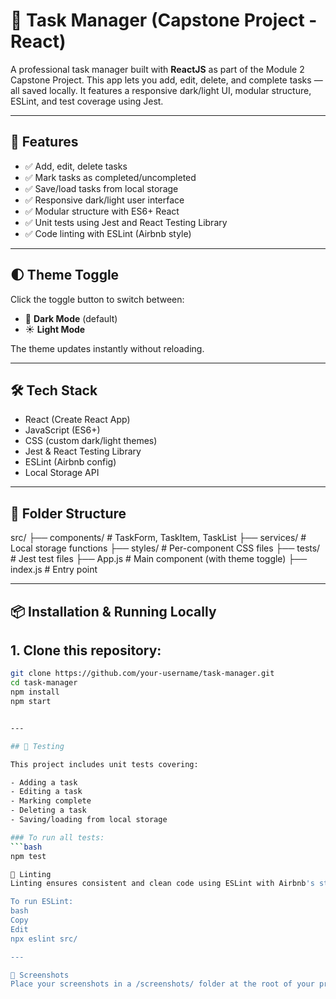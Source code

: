 # 📝 Task Manager (Capstone Project - React)

A professional task manager built with **ReactJS** as part of the Module 2 Capstone Project. This app lets you add, edit, delete, and complete tasks — all saved locally. It features a responsive dark/light UI, modular structure, ESLint, and test coverage using Jest.

---

## 🚀 Features

- ✅ Add, edit, delete tasks
- ✅ Mark tasks as completed/uncompleted
- ✅ Save/load tasks from local storage
- ✅ Responsive dark/light user interface
- ✅ Modular structure with ES6+ React
- ✅ Unit tests using Jest and React Testing Library
- ✅ Code linting with ESLint (Airbnb style)

---

## 🌓 Theme Toggle

Click the toggle button to switch between:

- 🌙 **Dark Mode** (default)
- ☀️ **Light Mode**

The theme updates instantly without reloading.

---

## 🛠️ Tech Stack

- React (Create React App)
- JavaScript (ES6+)
- CSS (custom dark/light themes)
- Jest & React Testing Library
- ESLint (Airbnb config)
- Local Storage API

---

## 📁 Folder Structure

src/
├── components/ # TaskForm, TaskItem, TaskList
├── services/ # Local storage functions
├── styles/ # Per-component CSS files
├── tests/ # Jest test files
├── App.js # Main component (with theme toggle)
├── index.js # Entry point

---

## 📦 Installation & Running Locally

## 1. Clone this repository:
```bash
git clone https://github.com/your-username/task-manager.git
cd task-manager
npm install
npm start


---

## 🧪 Testing

This project includes unit tests covering:

- Adding a task
- Editing a task
- Marking complete
- Deleting a task
- Saving/loading from local storage

### To run all tests:
```bash
npm test

🧹 Linting
Linting ensures consistent and clean code using ESLint with Airbnb's style guide.

To run ESLint:
bash
Copy
Edit
npx eslint src/

---

📸 Screenshots
Place your screenshots in a /screenshots/ folder at the root of your project.